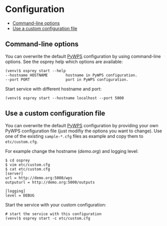 # Configuration
- [Command-line options](#command-line-options)
- [Use a custom configuration file](#use-a-custom-configuration-file)

## Command-line options
You can overwrite the default [PyWPS](http://pywps.org/) configuration by using command-line options.
See the osprey help which options are available:
```
(venv)$ osprey start --help
--hostname HOSTNAME        hostname in PyWPS configuration.
--port PORT                port in PyWPS configuration.
```
Start service with different hostname and port:
```
(venv)$ osprey start --hostname localhost --port 5000
```

## Use a custom configuration file
You can overwrite the default [PyWPS](http://pywps.org/) configuration by providing your own PyWPS configuration file (just modifiy the options you want to change). Use one of the existing `sample-*.cfg` files as example and copy them to `etc/custom.cfg`.

For example change the hostname (*demo.org*) and logging level:
```
$ cd osprey
$ vim etc/custom.cfg
$ cat etc/custom.cfg
[server]
url = http://demo.org:5000/wps
outputurl = http://demo.org:5000/outputs

[logging]
level = DEBUG
```
Start the service with your custom configuration:
```
# start the service with this configuration
(venv)$ osprey start -c etc/custom.cfg
```

